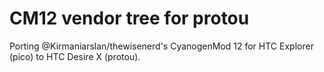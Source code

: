 # CM12 vendor tree for protou
Porting @Kirmaniarslan/thewisenerd's CyanogenMod 12 for HTC Explorer (pico)
to HTC Desire X (protou).